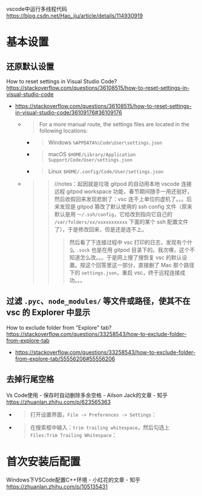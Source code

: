 
vscode中运行多线程代码 https://blog.csdn.net/Hao_jiu/article/details/114930919

# 基本设置

## 还原默认设置

How to reset settings in Visual Studio Code? https://stackoverflow.com/questions/36108515/how-to-reset-settings-in-visual-studio-code
- https://stackoverflow.com/questions/36108515/how-to-reset-settings-in-visual-studio-code/36109176#36109176
  * > For a more manual route, the settings files are located in the following locations:
    + > Windows `%APPDATA%\Code\User\settings.json`
    + > macOS `$HOME/Library/Application Support/Code/User/settings.json`
    + > Linux `$HOME/.config/Code/User/settings.json`
  * >> //notes：起因就是垃圾 gitpod 的自动用本地 vscode 连接远程 gitpod workspace 功能，春节期间随手一用还挺好，然后收假回来发现悲剧了：vsc 连不上单位的虚机了。。。后来发现是 gitpod 篡改了默认使用的 ssh config 文件（原来默认是用 `～/.ssh/config`，它给改到指向它自己的 `/var/folders/xx/xxxxxxxxxxx` 下面的某个 ssh 配置文件了），于是修改回来，但是还是连不上。
    >>> 然后看了下连接过程中 vsc 打印的日志，发现有个什么 `.sock` 也是在用 gitpod 目录下的。我次噢，这个不知道怎么改。。。于是网上搜了搜恢复 vsc 的默认设置。按这个回答里这一部分，直接删了 Mac 那个路径下的 `settings.json`，重启 vsc，终于远程连接成功。。。

## 过滤 `.pyc`、`node_modules/` 等文件或路径，使其不在 vsc 的 Explorer 中显示

How to exclude folder from "Explore" tab? https://stackoverflow.com/questions/33258543/how-to-exclude-folder-from-explore-tab
- https://stackoverflow.com/questions/33258543/how-to-exclude-folder-from-explore-tab/55556206#55556206

## 去掉行尾空格

Vs Code使用 - 保存时自动删除多余空格 - Ailson Jack的文章 - 知乎 https://zhuanlan.zhihu.com/p/623565363
- > 打开设置界面，`File -> Preferences -> Settings`：
- > 在搜索框中输入：`trim trailing whitespace`，然后勾选上 `Files:Trim Trailing Whitespace`：

# 首次安装后配置

Windows下VSCode配置C++环境 - 小红花的文章 - 知乎 https://zhuanlan.zhihu.com/p/105135431
